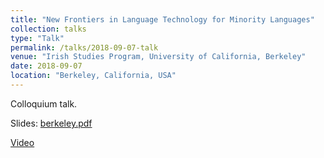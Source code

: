 ```yaml
---
title: "New Frontiers in Language Technology for Minority Languages"
collection: talks
type: "Talk"
permalink: /talks/2018-09-07-talk
venue: "Irish Studies Program, University of California, Berkeley"
date: 2018-09-07
location: "Berkeley, California, USA"
---
```


Colloquium talk.

Slides: [berkeley.pdf](/files/berkeley.pdf)

[Video](https://www.youtube.com/watch?v=iH0l46SuXrc)
